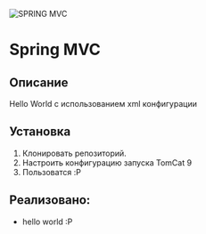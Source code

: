 ![SPRING MVC](https://spring.io/images/spring-logo-2022-dark-2f10e8055653ec50e693eb444291d742.svg)

# Spring MVC

## Описание
Hello World с использованием xml конфигурации

## Установка 
1. Клонировать репозиторий.
2. Настроить конфигурацию запуска TomCat 9
3. Пользоватся :P

## Реализовано:

- hello world :P

